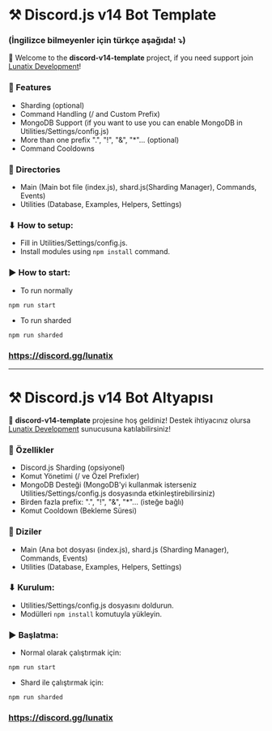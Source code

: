 # ⚒ Discord.js v14 Bot Template
### (İngilizce bilmeyenler için türkçe aşağıda! ⤵)
👋 Welcome to the **discord-v14-template** project, if you need support join [Lunatix Development](https://discord.gg/lunatix)!

### 🔧 Features
- Sharding (optional)
- Command Handling (/ and Custom Prefix) 
- MongoDB Support (if you want to use you can enable MongoDB in Utilities/Settings/config.js)
- More than one prefix ".", "!", "&", "*"... (optional)
- Command Cooldowns
  
### 🌆 Directories
- Main (Main bot file (index.js), shard.js(Sharding Manager), Commands, Events)
- Utilities (Database, Examples, Helpers, Settings)

### ⬇ How to setup:
- Fill in Utilities/Settings/config.js.
- Install modules using `npm install` command.

### ▶ How to start:
- To run normally
```
npm run start
```
- To run sharded
```
npm run sharded
```
### https://discord.gg/lunatix
---

# ⚒ Discord.js v14 Bot Altyapısı

👋 **discord-v14-template** projesine hoş geldiniz! Destek ihtiyacınız olursa [Lunatix Development](https://discord.gg/lunatix) sunucusuna katılabilirsiniz!

### 🔧 Özellikler
- Discord.js Sharding (opsiyonel)
- Komut Yönetimi (/ ve Özel Prefixler)
- MongoDB Desteği (MongoDB'yi kullanmak isterseniz Utilities/Settings/config.js dosyasında etkinleştirebilirsiniz)
- Birden fazla prefix: ".", "!", "&", "*"... (isteğe bağlı)
- Komut Cooldown (Bekleme Süresi)

### 🌆 Diziler
- Main (Ana bot dosyası (index.js), shard.js (Sharding Manager), Commands, Events)
- Utilities (Database, Examples, Helpers, Settings)

### ⬇ Kurulum:
- Utilities/Settings/config.js dosyasını doldurun.
- Modülleri `npm install` komutuyla yükleyin.

### ▶ Başlatma:
- Normal olarak çalıştırmak için:
```
npm run start
```
- Shard ile çalıştırmak için:
```
npm run sharded
```
### https://discord.gg/lunatix

